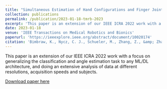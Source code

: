 ```yaml
---
title: "Simultaneous Estimation of Hand Configurations and Finger Joint Angles Using Forearm Ultrasound"
collection: publications
permalink: /publication/2023-01-18-tmrb-2023
excerpt: 'This paper is an extension of our IEEE ICRA 2022 work with a focus on generalizing the classification and angle estimation task to any ML/DL architecture, and doing an extensive analysis of data at different resolutions, acquisition speeds and subjects.'
date: 2023-01-18
venue: 'IEEE Transactions on Medical Robotics and Bionics'
paperurl: 'https://ieeexplore.ieee.org/abstract/document/10020174'
citation: 'Bimbraw, K., Nycz, C. J., Schueler, M., Zhang, Z., &amp; Zhang, H. K. (2021). &quot;Simultaneous Estimation of Hand Configurations and Finger Joint Angles Using Forearm Ultrasound&quot;, <i>IEEE Transactions on Medical Robotics and Bionics</i>, vol. 5, no. 1, pp. 120-132, Feb. 2023, doi: 10.1109/TMRB.2023.3237774.'
---
```

This paper is an extension of our IEEE ICRA 2022 work with a focus on generalizing the classification and angle estimation task to any ML/DL architecture, and doing an extensive analysis of data at different resolutions, acquisition speeds and subjects.

[Download paper here](https://ieeexplore.ieee.org/abstract/document/10020174)
